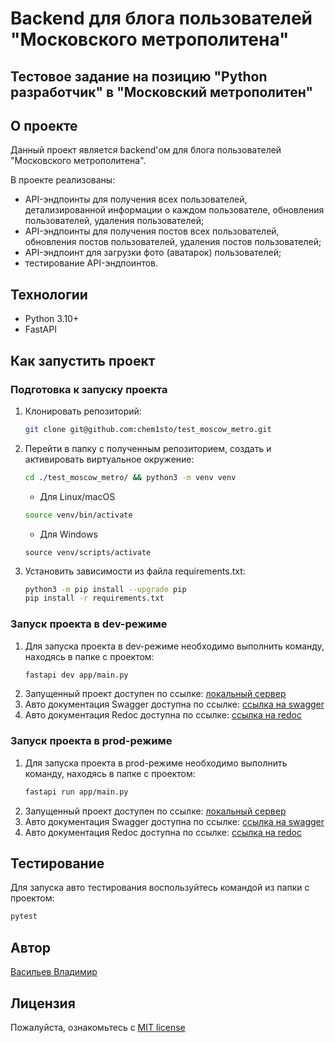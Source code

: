 # Backend для блога пользователей "Московского метрополитена"
## Тестовое задание на позицию "Python разработчик" в "Московский метрополитен"

## О проекте
Данный проект является backend'ом для блога пользователей "Московского 
метрополитена".

В проекте реализованы:
- API-эндпоинты для получения всех пользователей, детализированной информации 
о каждом пользователе, обновления пользователей, удаления пользователей;
- API-эндпоинты для получения постов всех пользователей, обновления постов 
пользователей, удаления постов пользователей;
- API-эндпоинт для загрузки фото (аватарок) пользователей;
- тестирование API-эндпоинтов.

## Технологии
- Python 3.10+
- FastAPI

## Как запустить проект
### Подготовка к запуску проекта
1. Клонировать репозиторий:
    ```bash
    git clone git@github.com:chem1sto/test_moscow_metro.git
    ```
2. Перейти в папку с полученным репозиторием, создать и активировать виртуальное окружение:
    ```bash
    cd ./test_moscow_metro/ && python3 -m venv venv
    ```
    * Для Linux/macOS
    ```bash
    source venv/bin/activate
    ```
    * Для Windows
    ```shell
    source venv/scripts/activate
    ```
3. Установить зависимости из файла requirements.txt:
   ```bash
   python3 -m pip install --upgrade pip
   pip install -r requirements.txt
   ```

### Запуск проекта в dev-режиме
1. Для запуска проекта в dev-режиме необходимо выполнить команду, находясь в 
папке с проектом:
   ```bash
   fastapi dev app/main.py
   ```
2. Запущенный проект доступен по ссылке: [локальный сервер](http://127.0.0.1:8000/)
3. Авто документация Swagger доступна по ссылке: [ссылка на swagger](http://127.0.0.1:8000/docs/)
4. Авто документация Redoc доступна по ссылке: [ссылка на redoc](http://127.0.0.1:8000/redoc/)

### Запуск проекта в prod-режиме
1. Для запуска проекта в prod-режиме необходимо выполнить команду, находясь в 
папке с проектом:
   ```bash
   fastapi run app/main.py
   ```
2. Запущенный проект доступен по ссылке: [локальный сервер](http://0.0.0.0:8000/)
3. Авто документация Swagger доступна по ссылке: [ссылка на swagger](http://0.0.0.0:8000/docs/)
4. Авто документация Redoc доступна по ссылке: [ссылка на redoc](http://0.0.0.0:8000/redoc/)

## Тестирование
Для запуска авто тестирования воспользуйтесь командой из папки с проектом:
   ```bash
   pytest
   ```

## Автор
[Васильев Владимир](https://github.com/chem1sto)

## Лицензия
Пожалуйста, ознакомьтесь с [MIT license](https://github.com/chem1sto/test_mails_messages_integration?tab=MIT-1-ov-file)

